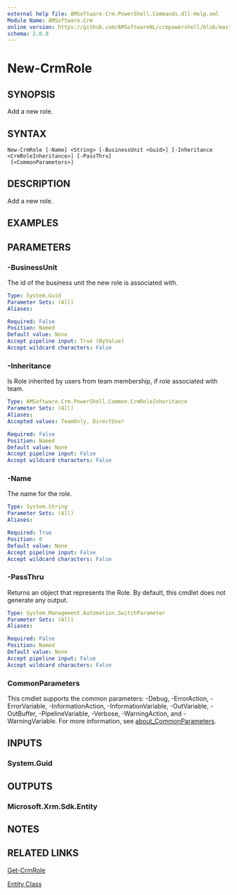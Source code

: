 ```yaml
---
external help file: AMSoftware.Crm.PowerShell.Commands.dll-Help.xml
Module Name: AMSoftware.Crm
online version: https://github.com/AMSoftwareNL/crmpowershell/blob/master/docs/New-CrmRole.md
schema: 2.0.0
---
```


# New-CrmRole

## SYNOPSIS
Add a new role.

## SYNTAX

```
New-CrmRole [-Name] <String> [-BusinessUnit <Guid>] [-Inheritance <CrmRoleInheritance>] [-PassThru]
 [<CommonParameters>]
```

## DESCRIPTION
Add a new role.

## EXAMPLES

## PARAMETERS

### -BusinessUnit
The id of the business unit the new role is associated with.

```yaml
Type: System.Guid
Parameter Sets: (All)
Aliases:

Required: False
Position: Named
Default value: None
Accept pipeline input: True (ByValue)
Accept wildcard characters: False
```

### -Inheritance
Is Role inherited by users from team membership, if role associated with team.

```yaml
Type: AMSoftware.Crm.PowerShell.Common.CrmRoleInheritance
Parameter Sets: (All)
Aliases:
Accepted values: TeamOnly, DirectUser

Required: False
Position: Named
Default value: None
Accept pipeline input: False
Accept wildcard characters: False
```

### -Name
The name for the role.

```yaml
Type: System.String
Parameter Sets: (All)
Aliases:

Required: True
Position: 0
Default value: None
Accept pipeline input: False
Accept wildcard characters: False
```

### -PassThru
Returns an object that represents the Role. By default, this cmdlet does not generate any output.

```yaml
Type: System.Management.Automation.SwitchParameter
Parameter Sets: (All)
Aliases:

Required: False
Position: Named
Default value: None
Accept pipeline input: False
Accept wildcard characters: False
```

### CommonParameters
This cmdlet supports the common parameters: -Debug, -ErrorAction, -ErrorVariable, -InformationAction, -InformationVariable, -OutVariable, -OutBuffer, -PipelineVariable, -Verbose, -WarningAction, and -WarningVariable. For more information, see [about_CommonParameters](http://go.microsoft.com/fwlink/?LinkID=113216).

## INPUTS

### System.Guid

## OUTPUTS

### Microsoft.Xrm.Sdk.Entity

## NOTES

## RELATED LINKS

[Get-CrmRole](Get-CrmRole.md)

[Entity Class](https://docs.microsoft.com/en-us/dotnet/api/microsoft.xrm.sdk.entity)
